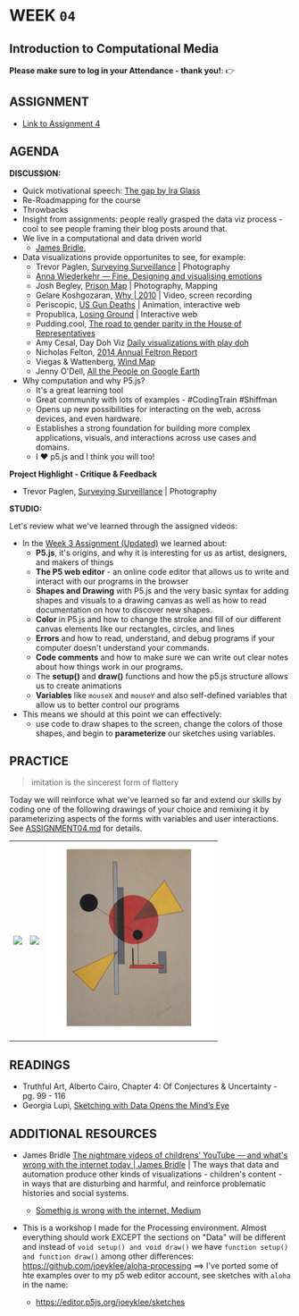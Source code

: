 # WEEK `04`
## Introduction to Computational Media


**Please make sure to log in your Attendance - thank you!**:
👉 []()


## ASSIGNMENT

* [Link to Assignment 4](ASSIGNMENT04.md)



## AGENDA

**DISCUSSION:**

* Quick motivational speech: [The gap by Ira Glass](https://vimeo.com/85040589)
* Re-Roadmapping for the course
* Throwbacks
* Insight from assignments: people really grasped the data viz process - cool to see people framing their blog posts around that.
* We live in a computational and data driven world
  * [James Bridle, ]()
* Data visualizations provide opportunites to see, for example:
  * Trevor Paglen, [Surveying Surveillance](https://www.independent.co.uk/news/world/americas/secret-state-trevor-paglen-documents-the-hidden-world-of-governmental-surveillance-from-drone-bases-9536376.html) | Photography
  * [Anna Wiederkehr — Fine. Designing and visualising emotions](https://vimeo.com/244517309)
  * Josh Begley, [Prison Map](http://prisonmap.com/) | Photography, Mapping
  * Gelare Koshgozaran, [Why | 2010](https://gelarekhoshgozaran.com/VISUAL/WHY-2010) | Video, screen recording
  * Periscopic, [US Gun Deaths](https://guns.periscopic.com/?year=2013) | Animation, interactive web
  * Propublica, [Losing Ground](https://projects.propublica.org/louisiana/) | Interactive web
  * Pudding.cool, [The road to gender parity in the House of Representatives](https://pudding.cool/2018/07/women-in-congress/)
  * Amy Cesal, Day Doh Viz [Daily visualizations with play doh](https://www.amycesal.com/day-doh-viz-all/)
  * Nicholas Felton, [2014 Annual Feltron Report](http://feltron.com/FAR14.html)
  * Viegas & Wattenberg, [Wind Map](http://hint.fm/wind/)
  * Jenny O'Dell, [All the People on Google Earth](http://www.jennyodell.com/allthepeople.html)
* Why computation and why P5.js?
  * It's a great learning tool
  * Great community with lots of examples - #CodingTrain #Shiffman
  * Opens up new possibilities for interacting on the web, across devices, and even hardware.
  * Establishes a strong foundation for building more complex applications, visuals, and interactions across use cases and domains.
  * I ❤️ p5.js and I think you will too!

**Project Highlight - Critique & Feedback**
* Trevor Paglen, [Surveying Surveillance](https://www.independent.co.uk/news/world/americas/secret-state-trevor-paglen-documents-the-hidden-world-of-governmental-surveillance-from-drone-bases-9536376.html) | Photography

**STUDIO:**

Let's review what we've learned through the assigned videos:

* In the [Week 3 Assignment (Updated)](../week03/ASSIGNMENT03-UPDATED.md) we learned about:
  * **P5.js**, it's origins, and why it is interesting for us as artist, designers, and makers of things
  * **The P5 web editor** - an online code editor that allows us to write and interact with our programs in the browser
  * **Shapes and Drawing** with P5.js and the very basic syntax for adding shapes and visuals to a drawing canvas as well as how to read documentation on how to discover new shapes.
  * **Color** in P5.js and how to change the stroke and fill of our different canvas elements like our rectangles, circles, and lines
  * **Errors** and how to read, understand, and debug programs if your computer doesn't understand your commands.
  * **Code comments** and how to make sure we can write out clear notes about how things work in our programs.
  * The **setup()** and **draw()** functions and how the p5.js structure allows us to create animations
  * **Variables** like `mouseX` and `mouseY` and also self-defined variables that allow us to better control our programs
* This means we should at this point we can effectively:
  * use code to draw shapes to the screen, change the colors of those shapes, and begin to **parameterize** our sketches using variables.


<!--

- Week 4: **introduction to computation**
  - how are data and computation related?
  - why should we care about computation?
  - how are data being visualized?
  - intro to p5 and coding visuals
  - **Studio**:
    - Downloading p5 projects from p5 editor and working locally
    - review of variables and parameterization
      - variable scope: global and function level
    - introducing your own custom functions:
      - functions that do stuff
      - functions that return data
  - **Assignment**:
    - Coded Composition I
    - Watch videos: objects, map(), random() conditionals, iteration


-->

## PRACTICE


> imitation is the sincerest form of flattery

Today we will reinforce what we've learned so far and extend our skills by coding one of the following drawings of your choice and remixing it by parameterizing aspects of the forms with variables and user interactions. See [ASSIGNMENT04.md](ASSIGNMENT04.md) for details.

|     |     |     |
| --- | --- | --- |
|  <img src="https://camo.githubusercontent.com/2692a4f360eab5fe84c4a8631e850176bc123eaa/68747470733a2f2f75706c6f61642e77696b696d656469612e6f72672f77696b6970656469612f636f6d6d6f6e732f382f38662f4c69737369747a6b795f50726f756e5f39332e6a7067" style="width:300px">   | <img src="https://camo.githubusercontent.com/700e1e3331b2f6ef2d72f8fae63bb960c0c05d7e/68747470733a2f2f75706c6f61642e77696b696d656469612e6f72672f77696b6970656469612f636f6d6d6f6e732f622f62392f4c617a61725f456c5f4c69737369747a6b795f2d5f4b6573746e65726d617070655f50726f756e2c5f526f622e5f4c65766e69735f616e645f436861706d616e5f476d62485f48616e6e6f7665725f2d355f2d5f476f6f676c655f4172745f50726f6a6563742e6a7067" style="width:300px">    |  <img src="assets/images/el-untitled.png" style="width:300px">   |



## READINGS
* Truthful Art, Alberto Cairo, Chapter 4: Of Conjectures & Uncertainty - pg. 99 - 116
* Georgia Lupi, [Sketching with Data Opens the Mind’s Eye](https://medium.com/accurat-studio/sketching-with-data-opens-the-mind-s-eye-92d78554565)

## ADDITIONAL RESOURCES

* James Bridle [The nightmare videos of childrens' YouTube — and what's wrong with the internet today | James Bridle](https://www.youtube.com/watch?v=v9EKV2nSU8w) | The ways that data and automation produce other kinds of visualizations - children's content - in ways that are disturbing and harmful, and reinforce problematic histories and social systems.
  * [Somethig is wrong with the internet, Medium](https://medium.com/@jamesbridle/something-is-wrong-on-the-internet-c39c471271d2)

* This is a workshop I made for the Processing environment. Almost everything should work EXCEPT the sections on "Data" will be different and instead of `void setup() and void draw()` we have `function setup() and function draw()` among other differences: https://github.com/joeyklee/aloha-processing ==> I've ported some of hte examples over to my p5 web editor account, see sketches with `aloha` in the name:
  - https://editor.p5js.org/joeyklee/sketches
